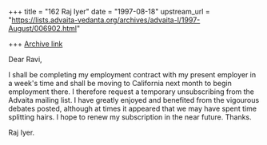 +++
title = "162 Raj Iyer"
date = "1997-08-18"
upstream_url = "https://lists.advaita-vedanta.org/archives/advaita-l/1997-August/006902.html"

+++
[Archive link](https://lists.advaita-vedanta.org/archives/advaita-l/1997-August/006902.html)

Dear Ravi,

I shall be completing my employment contract with my present employer in a
week's time and shall be moving to California next month to begin employment
there.  I therefore request a temporary unsubscribing from the Advaita mailing
list.  I have greatly enjoyed and benefited from the vigourous debates posted,
although at times it appeared that we may have spent time splitting hairs.  I
hope to renew my subscription in the near future.  Thanks.

Raj Iyer.

